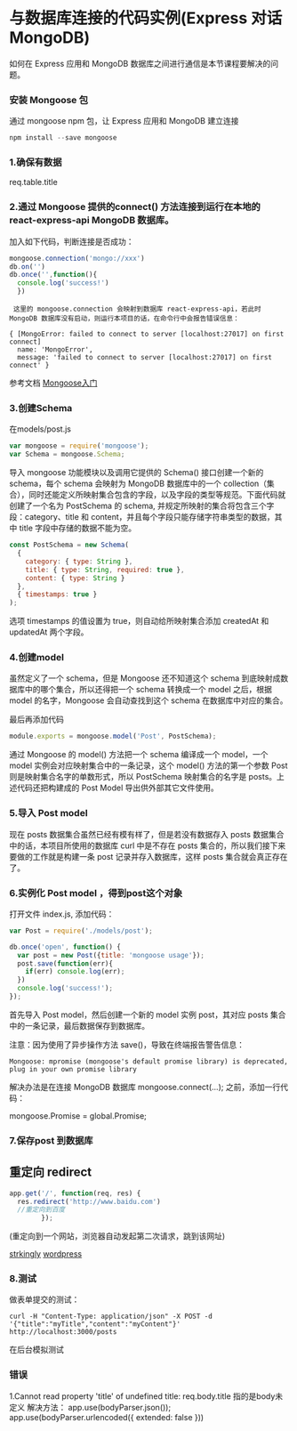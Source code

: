 # 与数据库连接的代码实例(Express 对话 MongoDB)
如何在 Express 应用和 MongoDB 数据库之间进行通信是本节课程要解决的问题。
### 安装 Mongoose 包

通过 mongoose npm 包，让 Express 应用和 MongoDB 建立连接

```js
npm install --save mongoose
```
### 1.确保有数据
req.table.title
### 2.通过 Mongoose 提供的connect() 方法连接到运行在本地的 react-express-api MongoDB 数据库。
加入如下代码，判断连接是否成功：
```js
mongoose.connection('mongo://xxx')
db.on('')
db.once('',function(){
  console.log('success!')
  })
```

     这里的 mongoose.connection 会映射到数据库 react-express-api，若此时 MongoDB 数据库没有启动，则运行本项目的话，在命令行中会报告错误信息：
```
{ [MongoError: failed to connect to server [localhost:27017] on first connect]
  name: 'MongoError',
  message: 'failed to connect to server [localhost:27017] on first connect' }
  ```
  参考文档 [Mongoose入门](http://mongoosejs.com/docs/index.html)
### 3.创建Schema
在models/post.js
```js
var mongoose = require('mongoose');
var Schema = mongoose.Schema;
```

导入 mongoose 功能模块以及调用它提供的 Schema() 接口创建一个新的 schema，每个 schema 会映射为 MongoDB 数据库中的一个 collection（集合），同时还能定义所映射集合包含的字段，以及字段的类型等规范。下面代码就创建了一个名为 PostSchema 的 schema, 并规定所映射的集合将包含三个字段：category、title 和 content，并且每个字段只能存储字符串类型的数据，其中 title 字段中存储的数据不能为空。

```js
const PostSchema = new Schema(
  {
    category: { type: String },
    title: { type: String, required: true },
    content: { type: String }
  },
  { timestamps: true }
);
```
选项 timestamps 的值设置为 true，则自动给所映射集合添加 createdAt 和 updatedAt 两个字段。



### 4.创建model
虽然定义了一个 schema，但是 Mongoose 还不知道这个 schema 到底映射成数据库中的哪个集合，所以还得把一个 schema 转换成一个 model 之后，根据 model 的名字，Mongoose 会自动查找到这个 schema 在数据库中对应的集合。

最后再添加代码
```js
module.exports = mongoose.model('Post', PostSchema);
```
通过 Mongoose 的 model() 方法把一个 schema 编译成一个 model，一个 model 实例会对应映射集合中的一条记录，这个 model() 方法的第一个参数 Post 则是映射集合名字的单数形式，所以 PostSchema 映射集合的名字是 posts。上述代码还把构建成的 Post Model 导出供外部其它文件使用。

### 5.导入 Post model
现在 posts 数据集合虽然已经有模有样了，但是若没有数据存入 posts 数据集合中的话，本项目所使用的数据库 curl 中是不存在 posts 集合的，所以我们接下来要做的工作就是构建一条 post 记录并存入数据库，这样 posts 集合就会真正存在了。

### 6.实例化 Post model ，得到post这个对象
打开文件 index.js, 添加代码：
```js
var Post = require('./models/post');

db.once('open', function() {
  var post = new Post({title: 'mongoose usage'});
  post.save(function(err){
    if(err) console.log(err);
  })
  console.log('success!');
});
```
首先导入 Post model，然后创建一个新的 model 实例 post，其对应 posts 集合中的一条记录，最后数据保存到数据库。

注意：因为使用了异步操作方法 save()，导致在终端报告警告信息：
```
Mongoose: mpromise (mongoose's default promise library) is deprecated, plug in your own promise library
```
解决办法是在连接 MongoDB 数据库 mongoose.connect(...); 之前，添加一行代码：

mongoose.Promise = global.Promise;

### 7.保存post 到数据库

## 重定向 redirect
```js
app.get('/', function(req, res) {
  res.redirect('http://www.baidu.com')
  //重定向到百度
        });
```
(重定向到一个网站，浏览器自动发起第二次请求，跳到该网址)

[strkingly](strkingly.com)
[wordpress](http://wordpress.com)

### 8.测试

做表单提交的测试：

```
curl -H "Content-Type: application/json" -X POST -d
'{"title":"myTitle","content":"myContent"}' http://localhost:3000/posts
```
在后台模拟测试

### 错误
1.Cannot read property 'title' of undefined
    title: req.body.title
    指的是body未定义
解决方法：
  app.use(bodyParser.json());
  app.use(bodyParser.urlencoded({ extended: false }))
